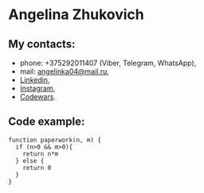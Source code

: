 # Angelina Zhukovich
## My contacts: 
* phone: +375292011407 (Viber, Telegram, WhatsApp), 
* mail: <angelinka04@mail.ru>,
* [Linkedin](linkedin.com/in/ангелина-жукович-b22a36211),
* [Instagram](instagram.com/angelina.zhukovich/),
* [Codewars](
https://www.codewars.com/users/Angelinka).

## Code example:

    function paperwork(n, m) {
      if (n>0 && m>0){
        return n*m
      } else {
        return 0
      }
    }